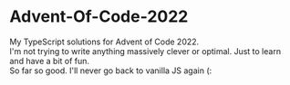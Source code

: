 # Advent-Of-Code-2022

My TypeScript solutions for Advent of Code 2022.<br>
I'm not trying to write anything massively clever or optimal. Just to learn and have a bit of fun.<br>
So far so good. I'll never go back to vanilla JS again (:
